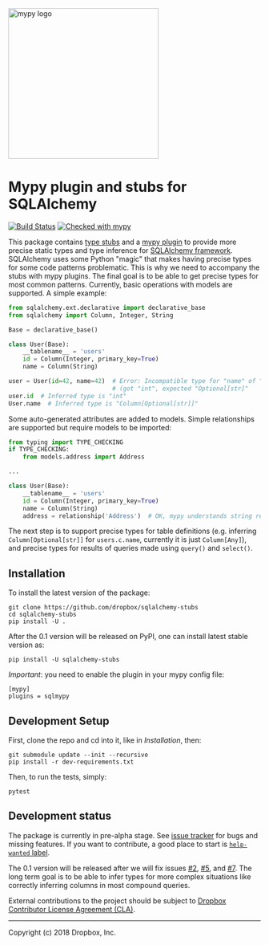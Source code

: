 <img src="http://mypy-lang.org/static/mypy_light.svg" alt="mypy logo" width="300px"/>

Mypy plugin and stubs for SQLAlchemy
====================================

[![Build Status](https://travis-ci.org/dropbox/sqlalchemy-stubs.svg?branch=master)](https://travis-ci.org/dropbox/sqlalchemy-stubs)
[![Checked with mypy](http://www.mypy-lang.org/static/mypy_badge.svg)](http://mypy-lang.org/)

This package contains [type stubs](https://www.python.org/dev/peps/pep-0561/) and a
[mypy plugin](https://mypy.readthedocs.io/en/latest/extending_mypy.html#extending-mypy-using-plugins)
to provide more precise static types and type inference for
[SQLAlchemy framework](http://docs.sqlalchemy.org/en/latest/). SQLAlchemy uses some
Python "magic" that makes having precise types for some code patterns problematic.
This is why we need to accompany the stubs with mypy plugins. The final goal is to
be able to get precise types for most common patterns. Currently, basic operations
with models are supported. A simple example:
```python
from sqlalchemy.ext.declarative import declarative_base
from sqlalchemy import Column, Integer, String

Base = declarative_base()

class User(Base):
    __tablename__ = 'users'
    id = Column(Integer, primary_key=True)
    name = Column(String)

user = User(id=42, name=42)  # Error: Incompatible type for "name" of "User"
                             # (got "int", expected "Optional[str]"
user.id  # Inferred type is "int"
User.name  # Inferred type is "Column[Optional[str]]"
```

Some auto-generated attributes are added to models. Simple relationships
are supported but require models to be imported:
```python
from typing import TYPE_CHECKING
if TYPE_CHECKING:
    from models.address import Address

...

class User(Base):
    __tablename__ = 'users'
    id = Column(Integer, primary_key=True)
    name = Column(String)
    address = relationship('Address')  # OK, mypy understands string references.
```

The next step is to support precise types for table definitions (e.g.
inferring `Column[Optional[str]]` for `users.c.name`, currently it is just
`Column[Any]`), and precise types for results of queries made using `query()`
and `select()`.

## Installation

To install the latest version of the package:
```
git clone https://github.com/dropbox/sqlalchemy-stubs
cd sqlalchemy-stubs
pip install -U .
```

After the 0.1 version will be released on PyPI, one can install latest
stable version as:
```
pip install -U sqlalchemy-stubs
```

*Important*: you need to enable the plugin in your mypy config file:
```
[mypy]
plugins = sqlmypy
```

## Development Setup

First, clone the repo and cd into it, like in _Installation_, then:
```
git submodule update --init --recursive
pip install -r dev-requirements.txt
```

Then, to run the tests, simply:
```
pytest
```

## Development status

The package is currently in pre-alpha stage. See [issue tracker](https://github.com/dropbox/sqlalchemy-stubs/issues)
for bugs and missing features. If you want to contribute, a good place to start is
[`help-wanted` label](https://github.com/dropbox/sqlalchemy-stubs/issues?q=is%3Aissue+is%3Aopen+label%3A%22help+wanted%22).

The 0.1 version will be released after we will fix issues [#2](https://github.com/dropbox/sqlalchemy-stubs/issues/2),
[#5](https://github.com/dropbox/sqlalchemy-stubs/issues/5), and [#7](https://github.com/dropbox/sqlalchemy-stubs/issues/7).
The long term goal is to be able to infer types for more complex situations
like correctly inferring columns in most compound queries.

External contributions to the project should be subject to
[Dropbox Contributor License Agreement (CLA)](https://opensource.dropbox.com/cla/).

--------------------------------
Copyright (c) 2018 Dropbox, Inc.
